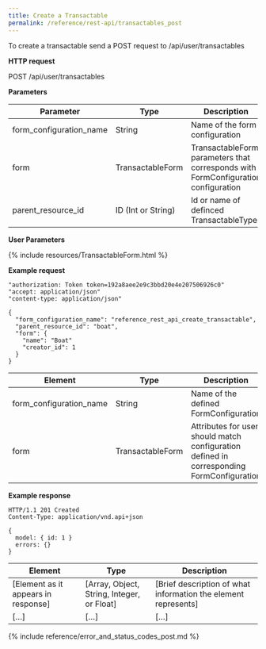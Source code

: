 ```yaml
---
title: Create a Transactable
permalink: /reference/rest-api/transactables_post
---
```

To create a transactable send a POST request to /api/user/transactables

**HTTP request**

POST /api/user/transactables

**Parameters**

| Parameter | Type | Description | Required | Notes |
|---------------------|--------------------------------------------------------------------|-------------------------------------------------------------|------------------------|---------------------------------------------|
| form_configuration_name | String | Name of the form configuration | Required | underscored |
| form | TransactableForm | TransactableForm parameters that corresponds with FormConfiguration configuration | Required | |
| parent_resource_id | ID (Int or String) | Id or name of definced TransactableType | Required | name should be underscored |

**User Parameters**

{% include resources/TransactableForm.html %}

**Example request**

```
"authorization: Token token=192a8aee2e9c3bbd20e4e207506926c0"
"accept: application/json"
"content-type: application/json"
```
```
{
  "form_configuration_name": "reference_rest_api_create_transactable",
  "parent_resource_id": "boat",
  "form": {
    "name": "Boat"
    "creator_id": 1
  }
}
```

| Element | Type | Description | Required? |
|------------------------------------|--------------------------------------------|----------------------------------------------------------------------------------------------------|------------------------|
| form_configuration_name | String | Name of the defined FormConfiguration | Required |
| form | TransactableForm | Attributes for user, should match configuration defined in corresponding FormConfiguration | Required |

**Example response**

```
HTTP/1.1 201 Created
Content-Type: application/vnd.api+json
```
```
{
  model: { id: 1 }
  errors: {}
}
```

| Element | Type | Description |
|-------------------------------------|--------------------------------------------|----------------------------------------------------------------|
| [Element as it appears in response] | [Array, Object, String, Integer, or Float] | [Brief description of what information the element represents] |
| […] | […] | […] |

{% include reference/error_and_status_codes_post.md %}
